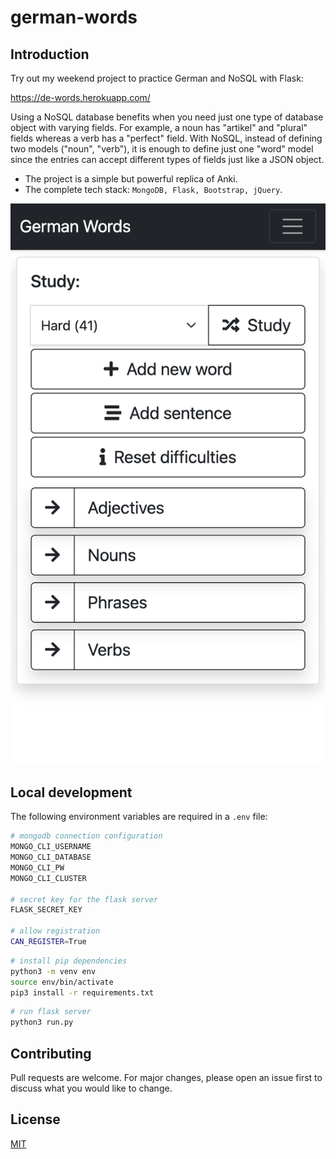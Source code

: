 # german-words

## Introduction
Try out my weekend project to practice German and NoSQL with Flask:

https://de-words.herokuapp.com/

Using a NoSQL database benefits when you need just one type of database object with varying fields. For example, a noun has "artikel" and "plural" fields whereas a verb has a "perfect" field. With NoSQL, instead of defining two models ("noun", "verb"), it is enough to define just one "word" model since the entries can accept different types of fields just like a JSON object.

* The project is a simple but powerful replica of Anki.
* The complete tech stack: `MongoDB, Flask, Bootstrap, jQuery`.

<img src="assets/img/showcase/1.png" alt="My cool logo"/>

## Local development
The following environment variables are required in a `.env` file:

```bash
# mongodb connection configuration
MONGO_CLI_USERNAME
MONGO_CLI_DATABASE
MONGO_CLI_PW
MONGO_CLI_CLUSTER

# secret key for the flask server
FLASK_SECRET_KEY

# allow registration
CAN_REGISTER=True
```

```bash
# install pip dependencies
python3 -m venv env
source env/bin/activate
pip3 install -r requirements.txt
```

```bash
# run flask server
python3 run.py
```

## Contributing
Pull requests are welcome. For major changes, please open an issue first to discuss what you would like to change.

## License
[MIT](https://choosealicense.com/licenses/mit/)

